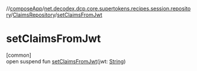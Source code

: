 //[composeApp](../../../index.md)/[net.decodex.dcp.core.supertokens.recipes.session.repository](../index.md)/[ClaimsRepository](index.md)/[setClaimsFromJwt](set-claims-from-jwt.md)

# setClaimsFromJwt

[common]\
open suspend fun [setClaimsFromJwt](set-claims-from-jwt.md)(jwt: [String](https://kotlinlang.org/api/latest/jvm/stdlib/kotlin/-string/index.html))
